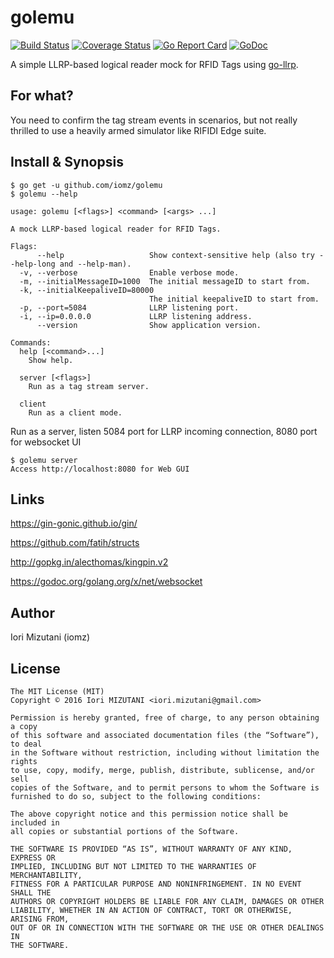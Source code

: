 golemu
==

[![Build Status](https://travis-ci.org/iomz/golemu.svg?branch=master)](https://travis-ci.org/iomz/golemu)
[![Coverage Status](https://coveralls.io/repos/iomz/golemu/badge.svg?branch=master)](https://coveralls.io/github/iomz/golemu?branch=master)
[![Go Report Card](https://goreportcard.com/badge/github.com/iomz/golemu)](https://goreportcard.com/report/github.com/iomz/golemu)
[![GoDoc](https://godoc.org/github.com/iomz/golemu?status.svg)](http://godoc.org/github.com/iomz/golemu)

A simple LLRP-based logical reader mock for RFID Tags using [go-llrp](https://github.com/iomz/go-llrp).

For what?
--

You need to confirm the tag stream events in scenarios, but not really thrilled to use a heavily armed simulator like RIFIDI Edge suite.

Install & Synopsis
--

```
$ go get -u github.com/iomz/golemu
$ golemu --help

usage: golemu [<flags>] <command> [<args> ...]

A mock LLRP-based logical reader for RFID Tags.

Flags:
      --help                   Show context-sensitive help (also try --help-long and --help-man).
  -v, --verbose                Enable verbose mode.
  -m, --initialMessageID=1000  The initial messageID to start from.
  -k, --initialKeepaliveID=80000
                               The initial keepaliveID to start from.
  -p, --port=5084              LLRP listening port.
  -i, --ip=0.0.0.0             LLRP listening address.
      --version                Show application version.

Commands:
  help [<command>...]
    Show help.

  server [<flags>]
    Run as a tag stream server.

  client
    Run as a client mode.
```

Run as a server, listen 5084 port for LLRP incoming connection, 8080 port for websocket UI

```
$ golemu server
Access http://localhost:8080 for Web GUI
```

Links
--

https://gin-gonic.github.io/gin/

https://github.com/fatih/structs

http://gopkg.in/alecthomas/kingpin.v2

https://godoc.org/golang.org/x/net/websocket

Author
--

Iori Mizutani (iomz)

License
--

```
The MIT License (MIT)
Copyright © 2016 Iori MIZUTANI <iori.mizutani@gmail.com>

Permission is hereby granted, free of charge, to any person obtaining a copy
of this software and associated documentation files (the “Software”), to deal
in the Software without restriction, including without limitation the rights
to use, copy, modify, merge, publish, distribute, sublicense, and/or sell
copies of the Software, and to permit persons to whom the Software is
furnished to do so, subject to the following conditions:

The above copyright notice and this permission notice shall be included in
all copies or substantial portions of the Software.

THE SOFTWARE IS PROVIDED “AS IS”, WITHOUT WARRANTY OF ANY KIND, EXPRESS OR
IMPLIED, INCLUDING BUT NOT LIMITED TO THE WARRANTIES OF MERCHANTABILITY,
FITNESS FOR A PARTICULAR PURPOSE AND NONINFRINGEMENT. IN NO EVENT SHALL THE
AUTHORS OR COPYRIGHT HOLDERS BE LIABLE FOR ANY CLAIM, DAMAGES OR OTHER
LIABILITY, WHETHER IN AN ACTION OF CONTRACT, TORT OR OTHERWISE, ARISING FROM,
OUT OF OR IN CONNECTION WITH THE SOFTWARE OR THE USE OR OTHER DEALINGS IN
THE SOFTWARE.
```
